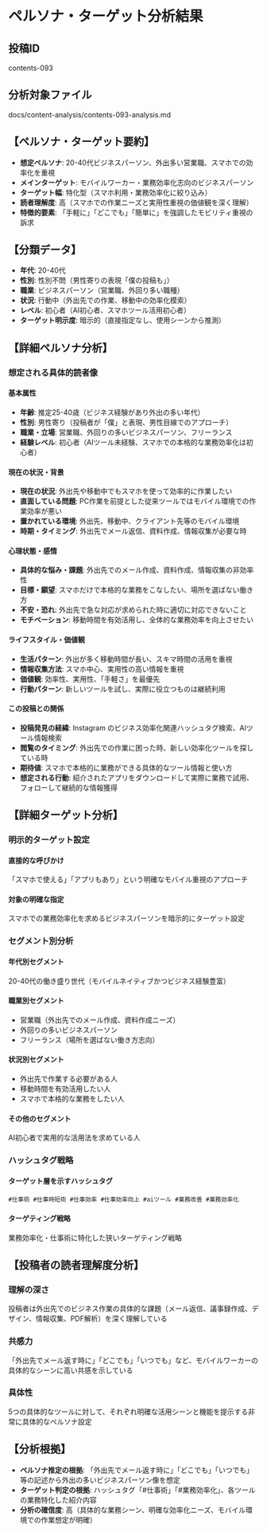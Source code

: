 # ペルソナ・ターゲット分析結果

## 投稿ID
contents-093

## 分析対象ファイル
docs/content-analysis/contents-093-analysis.md

## 【ペルソナ・ターゲット要約】
- **想定ペルソナ**: 20-40代ビジネスパーソン、外出多い営業職、スマホでの効率化を重視
- **メインターゲット**: モバイルワーカー・業務効率化志向のビジネスパーソン
- **ターゲット幅**: 特化型（スマホ利用・業務効率化に絞り込み）
- **読者理解度**: 高（スマホでの作業ニーズと実用性重視の価値観を深く理解）
- **特徴的要素**: 「手軽に」「どこでも」「簡単に」を強調したモビリティ重視の訴求

## 【分類データ】
- **年代**: 20-40代
- **性別**: 性別不問（男性寄りの表現「僕の投稿も」）
- **職業**: ビジネスパーソン（営業職、外回り多い職種）
- **状況**: 行動中（外出先での作業、移動中の効率化模索）
- **レベル**: 初心者（AI初心者、スマホツール活用初心者）
- **ターゲット明示度**: 暗示的（直接指定なし、使用シーンから推測）

## 【詳細ペルソナ分析】

### 想定される具体的読者像
#### 基本属性
- **年齢**: 推定25-40歳（ビジネス経験があり外出の多い年代）
- **性別**: 男性寄り（投稿者が「僕」と表現、男性目線でのアプローチ）
- **職業・立場**: 営業職、外回りの多いビジネスパーソン、フリーランス
- **経験レベル**: 初心者（AIツール未経験、スマホでの本格的な業務効率化は初心者）

#### 現在の状況・背景
- **現在の状況**: 外出先や移動中でもスマホを使って効率的に作業したい
- **直面している問題**: PC作業を前提とした従来ツールではモバイル環境での作業効率が悪い
- **置かれている環境**: 外出先、移動中、クライアント先等のモバイル環境
- **時期・タイミング**: 外出先でメール返信、資料作成、情報収集が必要な時

#### 心理状態・感情
- **具体的な悩み・課題**: 外出先でのメール作成、資料作成、情報収集の非効率性
- **目標・願望**: スマホだけで本格的な業務をこなしたい、場所を選ばない働き方
- **不安・恐れ**: 外出先で急な対応が求められた時に適切に対応できないこと
- **モチベーション**: 移動時間を有効活用し、全体的な業務効率を向上させたい

#### ライフスタイル・価値観
- **生活パターン**: 外出が多く移動時間が長い、スキマ時間の活用を重視
- **情報収集方法**: スマホ中心、実用性の高い情報を重視
- **価値観**: 効率性、実用性、「手軽さ」を最優先
- **行動パターン**: 新しいツールを試し、実際に役立つものは継続利用

#### この投稿との関係
- **投稿発見の経緯**: Instagram のビジネス効率化関連ハッシュタグ検索、AIツール情報検索
- **閲覧のタイミング**: 外出先での作業に困った時、新しい効率化ツールを探している時
- **期待値**: スマホで本格的に業務ができる具体的なツール情報と使い方
- **想定される行動**: 紹介されたアプリをダウンロードして実際に業務で試用、フォローして継続的な情報獲得

## 【詳細ターゲット分析】

### 明示的ターゲット設定
#### 直接的な呼びかけ
「スマホで使える」「アプリもあり」という明確なモバイル重視のアプローチ

#### 対象の明確な指定
スマホでの業務効率化を求めるビジネスパーソンを暗示的にターゲット設定

### セグメント別分析
#### 年代別セグメント
20-40代の働き盛り世代（モバイルネイティブかつビジネス経験豊富）

#### 職業別セグメント
- 営業職（外出先でのメール作成、資料作成ニーズ）
- 外回りの多いビジネスパーソン
- フリーランス（場所を選ばない働き方志向）

#### 状況別セグメント
- 外出先で作業する必要がある人
- 移動時間を有効活用したい人
- スマホで本格的な業務をしたい人

#### その他のセグメント
AI初心者で実用的な活用法を求めている人

### ハッシュタグ戦略
#### ターゲット層を示すハッシュタグ
`#仕事術 #仕事時短術 #仕事効率 #仕事効率向上 #aiツール #業務改善 #業務効率化`

#### ターゲティング戦略
業務効率化・仕事術に特化した狭いターゲティング戦略

## 【投稿者の読者理解度分析】
### 理解の深さ
投稿者は外出先でのビジネス作業の具体的な課題（メール返信、議事録作成、デザイン、情報収集、PDF解析）を深く理解している

### 共感力
「外出先でメール返す時に」「どこでも」「いつでも」など、モバイルワーカーの具体的なシーンに高い共感を示している

### 具体性
5つの具体的なツールに対して、それぞれ明確な活用シーンと機能を提示する非常に具体的なペルソナ設定

## 【分析根拠】
- **ペルソナ推定の根拠**: 「外出先でメール返す時に」「どこでも」「いつでも」等の記述から外出の多いビジネスパーソン像を想定
- **ターゲット判定の根拠**: ハッシュタグ「#仕事術」「#業務効率化」、各ツールの業務特化した紹介内容
- **分析の確信度**: 高（具体的な業務シーン、明確な効率化ニーズ、モバイル環境での作業想定が明確）
